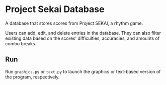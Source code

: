 # Project Sekai Database

A database that stores scores from Project SEKAI, a rhythm game.

Users can add, edit, and delete entries in the database. They can also filter existing data based on the scores' difficulties, accuracies, and amounts of combo breaks.

## Run

Run `graphics.py` or `text.py` to launch the graphics or text-based version of the program, respectively.
